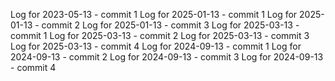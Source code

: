 Log for 2023-05-13 - commit 1
Log for 2025-01-13 - commit 1
Log for 2025-01-13 - commit 2
Log for 2025-01-13 - commit 3
Log for 2025-03-13 - commit 1
Log for 2025-03-13 - commit 2
Log for 2025-03-13 - commit 3
Log for 2025-03-13 - commit 4
Log for 2024-09-13 - commit 1
Log for 2024-09-13 - commit 2
Log for 2024-09-13 - commit 3
Log for 2024-09-13 - commit 4
